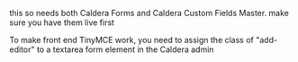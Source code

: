 this so needs both Caldera Forms and Caldera Custom Fields Master. make sure you have them live first 


To make front end TinyMCE work, you need to assign the class of "add-editor" to a textarea form element in the Caldera admin